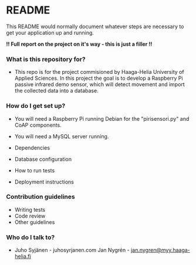# README #

This README would normally document whatever steps are necessary to get your application up and running.

**!! Full report on the project on it's way - this is just a filler !!**
### What is this repository for? ###

- This repo is for the project commisioned by Haaga-Helia University of Applied Sciences. In this project the goal is to develop a 
  Raspberry Pi passive infrared demo sensor, which will detect movement and import the collected data into a database.

### How do I get set up? ###

 * You will need a Raspberry Pi running Debian for the "pirisensori.py" and CoAP components. 
 * You will need a MySQL server running. 
 

* Dependencies
* Database configuration
* How to run tests

* Deployment instructions

### Contribution guidelines ###

* Writing tests
* Code review
* Other guidelines

### Who do I talk to? ###

 * Juho Syjänen - juhosyrjanen.com
   Jan Nygrén - jan.nygren@myy.haaga-helia.fi